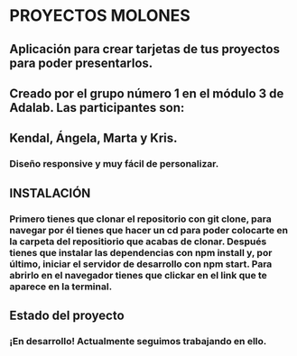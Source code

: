 # **PROYECTOS MOLONES**
## Aplicación para crear tarjetas de tus proyectos para poder presentarlos.
## Creado por el grupo número 1 en el módulo 3 de Adalab. Las participantes son:
## Kendal, Ángela, Marta y Kris.

### Diseño responsive y muy fácil de personalizar.

## **INSTALACIÓN**
### Primero tienes que clonar el repositorio con git clone, para navegar por él tienes que hacer un cd para poder colocarte en la carpeta del repositiorio que acabas de clonar. Después tienes que instalar las dependencias con npm install y, por último, iniciar el servidor de desarrollo con npm start. Para abrirlo en el navegador tienes que clickar en el link que te aparece en la terminal.

## Estado del proyecto
### ¡En desarrollo! Actualmente seguimos trabajando en ello.